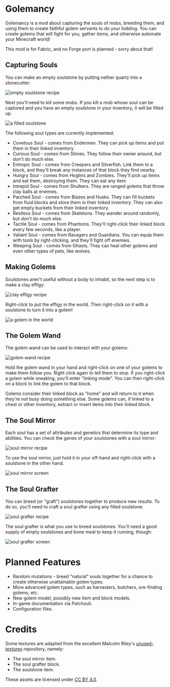 # Golemancy

Golemancy is a mod about capturing the souls of mobs, breeding them, and using them to create faithful golem servants to do your bidding. You can create golems that will fight for you, gather items, and otherwise automate your Minecraft world!

This mod is for Fabric, and no Forge port is planned - sorry about that!

## Capturing Souls

You can make an empty soulstone by putting nether quartz into a stonecutter:

![empty soulstone recipe](/readme/empty-soulstone.png)

Next you'll need to kill some mobs. If you kill a mob whose soul can be captured and you have an empty soulstone in your inventory, it will be filled up.

![a filled soulstone](/readme/filled-soulstone.png)

The following soul types are currently implemented:

* Covetous Soul - comes from Endermen. They can pick up items and put them in their linked inventory.
* Curious Soul - comes from Slimes. They follow their owner around, but don't do much else.
* Entropic Soul - comes from Creepers and Silverfish. Link them to a block, and they'll break any instances of that block they find nearby.
* Hungry Soul - comes from Hoglins and Zombies. They'll pick up items and eat them, destroying them. They can eat any item.
* Intrepid Soul - comes from Shulkers. They are ranged golems that throw clay balls at enemies.
* Parched Soul - comes from Blazes and Husks. They can fill buckets from fluid blocks and store them in their linked inventory. They can also get empty buckets from their linked inventory.
* Restless Soul - comes from Skeletons. They wander around randomly, but don't do much else.
* Tactile Soul - comes from Phantoms. They'll right-click their linked block every few seconds, like a player.
* Valiant Soul - comes from Ravagers and Guardians. You can equip them with tools by right-clicking, and they'll fight off enemies.
* Weeping Soul - comes from Ghasts. They can heal other golems and even other types of pets, like wolves.

## Making Golems

Soulstones aren't useful without a body to inhabit, so the next step is to make a clay effigy:

![clay effigy recipe](/readme/clay-effigy.png)

Right-click to put the effigy in the world. Then right-click on it with a soulstone to turn it into a golem!

![a golem in the world](/readme/golem.png)

## The Golem Wand

The golem wand can be used to interact with your golems:

![golem wand recipe](/readme/golem-wand.png)

Hold the golem wand in your hand and right-click on one of your golems to make them follow you. Right click again to tell them to stop. If you right-click a golem while sneaking, you'll enter "linking mode". You can then right-click on a block to link the golem to that block.

Golems consider their linked block as "home" and will return to it when they're not busy doing something else. Some golems can, if linked to a chest or other inventory, extract or insert items into their linked block.

## The Soul Mirror

Each soul has a set of attributes and genetics that determine its type and abilities. You can check the genes of your soulstones with a soul mirror:

![soul mirror recipe](/readme/soul-mirror.png)

To use the soul mirror, just hold it in your off-hand and right-click with a soulstone in the other hand.

![soul mirror screen](/readme/soul-mirror-screen.png)

## The Soul Grafter

You can breed (or "graft") soulstones together to produce new results. To do so, you'll need to craft a soul grafter using any filled soulstone:

![soul grafter recipe](/readme/soul-grafter.png)

The soul grafter is what you use to breed soulstones. You'll need a good supply of empty soulstones and bone meal to keep it running, though:

![soul grafter screen](/readme/soul-grafter-screen.png)

# Planned Features

* Random mutations - breed "natural" souls together for a chance to create otherwise unattainable golem types.
* More advanced golem types, such as harvesters, butchers, ore-finding golems, etc.
* New golem model, possibly new item and block models.
* In-game documentation via Patchouli.
* Configuration files.

# Credits

Some textures are adapted from the excellent Malcolm Riley's [unused-textures](https://github.com/malcolmriley/unused-textures) repository, namely:

* The soul mirror item.
* The soul grafter block.
* The soulstone item.

These assets are licensed under [CC BY 4.0](https://creativecommons.org/licenses/by/4.0/).